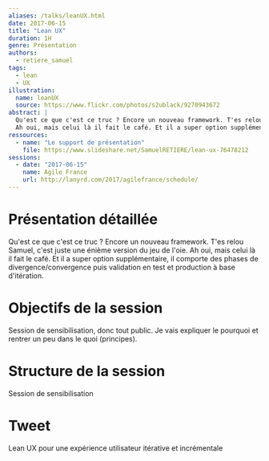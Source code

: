 ```yaml
---
aliases: /talks/leanUX.html
date: 2017-06-15
title: "Lean UX"
duration: 1H
genre: Présentation
authors:
  - retiere_samuel
tags:
  - lean
  - UX
illustration:
  name: leanUX
  source: https://www.flickr.com/photos/s2ublack/9270943672
abstract: |
  Qu'est ce que c'est ce truc ? Encore un nouveau framework. T'es relou Samuel, c'est juste une énième version du jeu de l'oie.
  Ah oui, mais celui là il fait le café. Et il a super option supplémentaire, il comporte des phases de divergence/convergence puis validation en test et production à base d'itération.
ressources:
  - name: "Le support de présentation"
    file: https://www.slideshare.net/SamuelRETIERE/lean-ux-76478212
sessions:
  - date: "2017-06-15"
    name: Agile France
    url: http://lanyrd.com/2017/agilefrance/schedule/
---
```


# Présentation détaillée
Qu'est ce que c'est ce truc ? Encore un nouveau framework. T'es relou Samuel, c'est juste une énième version du jeu de l'oie.
Ah oui, mais celui là il fait le café. Et il a super option supplémentaire, il comporte des phases de divergence/convergence puis validation en test et production à base d'itération.

# Objectifs de la session

Session de sensibilisation, donc tout public. Je vais expliquer le pourquoi et rentrer un peu dans le quoi (principes).

# Structure de la session

Session de sensibilisation

# Tweet

Lean UX pour une expérience utilisateur itérative et incrémentale

<!---
# Notes

--->
